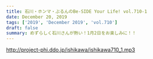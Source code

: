 ```yaml
---
title: 石川・ホンマ・ぶるんのBe-SIDE Your Life! vol.710-1
date: December 20, 2019
tags: ['2019', 'December 2019', 'vol.710']
draft: false
summary: めずらしく石川さんが熱い！1月2日をお楽しみに！！
---
```


http://project-phi.ddo.jp/ishikawa/ishikawa710_1.mp3